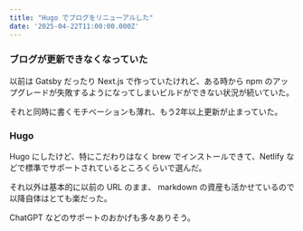 ```yaml
---
title: "Hugo でブログをリニューアルした"
date: '2025-04-22T11:00:00.000Z'
---
```


### ブログが更新できなくなっていた

以前は Gatsby だったり Next.js で作っていたけれど、ある時から npm のアップグレードが失敗するようになってしまいビルドができない状況が続いていた。

それと同時に書くモチベーションも薄れ、もう2年以上更新が止まっていた。

### Hugo

Hugo にしたけど、特にこだわりはなく brew でインストールできて、Netlify などで標準でサポートされているところくらいで選んだ。

それ以外は基本的に以前の URL のまま、 markdown の資産も活かせているので以降自体はとても楽だった。

ChatGPT などのサポートのおかげも多々ありそう。